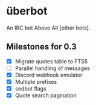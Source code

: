 # überbot
An IRC bot Above All [other bots].

## Milestones for 0.3

- [x] Migrate quotes table to FTS5
- [ ] Parallel handling of messages
- [x] Discord webhook emulator
- [x] Multiple prefixes
- [x] sedbot flags
- [x] Quote search pagination
